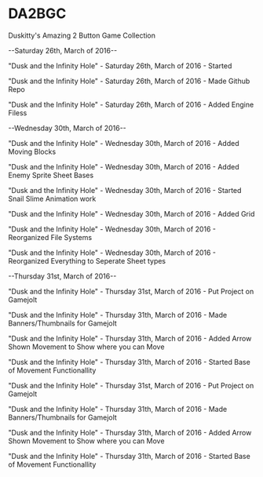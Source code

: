 # DA2BGC
Duskitty's Amazing 2 Button Game Collection

--Saturday 26th, March of 2016--

"Dusk and the Infinity Hole" - ﻿Saturday 26th, March of 2016 - Started

"Dusk and the Infinity Hole" - ﻿Saturday 26th, March of 2016 - Made Github Repo

"Dusk and the Infinity Hole" - ﻿Saturday 26th, March of 2016 - Added Engine Filess





--Wednesday 30th, March of 2016--

"Dusk and the Infinity Hole" - ﻿Wednesday 30th, March of 2016 - Added Moving Blocks 

"Dusk and the Infinity Hole" - ﻿Wednesday 30th, March of 2016 - Added Enemy Sprite Sheet Bases 

"Dusk and the Infinity Hole" - ﻿Wednesday 30th, March of 2016 - Started Snail Slime Animation work

"Dusk and the Infinity Hole" - ﻿Wednesday 30th, March of 2016 - Added Grid

"Dusk and the Infinity Hole" - ﻿Wednesday 30th, March of 2016 - Reorganized File Systems 

"Dusk and the Infinity Hole" - ﻿Wednesday 30th, March of 2016 - Reorganized Everything to Seperate Sheet types




--Thursday 31st, March of 2016--

"Dusk and the Infinity Hole" - ﻿Thursday 31st, March of 2016 - Put Project on Gamejolt

"Dusk and the Infinity Hole" - ﻿Thursday 31th, March of 2016 - Made Banners/Thumbnails for Gamejolt

"Dusk and the Infinity Hole" - ﻿Thursday 31th, March of 2016 - Added Arrow Shown Movement to Show where you can Move

"Dusk and the Infinity Hole" - ﻿Thursday 31th, March of 2016 - Started Base of Movement Functionallity

"Dusk and the Infinity Hole" - ﻿Thursday 31st, March of 2016 - Put Project on Gamejolt

"Dusk and the Infinity Hole" - ﻿Thursday 31th, March of 2016 - Made Banners/Thumbnails for Gamejolt

"Dusk and the Infinity Hole" - ﻿Thursday 31th, March of 2016 - Added Arrow Shown Movement to Show where you can Move

"Dusk and the Infinity Hole" - ﻿Thursday 31th, March of 2016 - Started Base of Movement Functionallity






